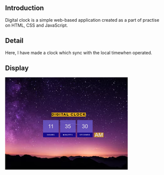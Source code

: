 ## **Introduction**
Digital clock is a simple web-based application created as a part of practise on HTML, CSS and JavaScript. 

## **Detail**
Here, I have made a clock which sync with the local timewhen operated.

## ****Display****
  <img src="./img.png" alt="Display"  height="300" align="center">
